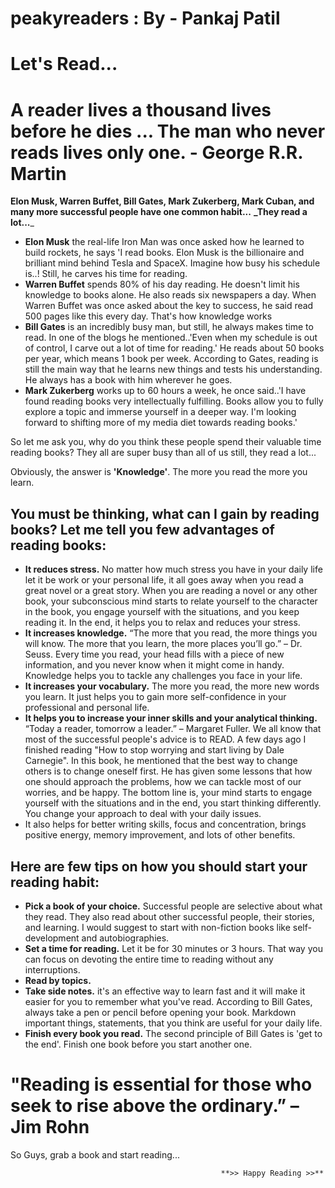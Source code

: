 
# peakyreaders : By - Pankaj Patil

# Let's Read...

# A reader lives a thousand lives before he dies ... The man who never reads lives only one. -  George R.R. Martin

**Elon Musk, Warren Buffet, Bill Gates, Mark Zukerberg, Mark Cuban, and many more successful people have one common habit...**
                          **_They read a lot...**_


- **Elon Musk** the real-life Iron Man was once asked how he learned to build rockets, he says 'I read books. Elon Musk is the billionaire and brilliant mind behind Tesla and SpaceX. Imagine how busy his schedule is..! Still, he carves his time for reading.
- **Warren Buffet** spends 80% of his day reading. He doesn't limit his knowledge to books alone. He also reads six newspapers a day. When Warren Buffet was once asked about the key to success, he said read 500 pages like this every day. That's how knowledge works
- **Bill Gates** is an incredibly busy man, but still, he always makes time to read. In one of the blogs he mentioned..'Even when my schedule is out of control, I carve out a lot of time for reading.' He reads about 50 books per year, which means 1 book per week. According to Gates, reading is still the main way that he learns new things and tests his understanding. He always has a book with him wherever he goes.
- **Mark Zukerberg** works up to 60 hours a week, he once said..'I have found reading books very intellectually fulfilling. Books allow you to fully explore a topic and immerse yourself in a deeper way. I'm looking forward to shifting more of my media diet towards reading books.'

So let me ask you, why do you think these people spend their valuable time reading books? They all are super busy than all of us still, they read a lot...

Obviously, the answer is **'Knowledge'**. The more you read the more you learn.

## You must be thinking, what can I gain by reading books? Let me tell you few advantages of reading books:
- **It reduces stress.** No matter how much stress you have in your daily life let it be work or your personal life, it all goes away when you read a great novel or a great story. When you are reading a novel or any other book, your subconscious mind starts to relate yourself to the character in the book, you engage yourself with the situations, and you keep reading it. In the end, it helps you to relax and reduces your stress.
- **It increases knowledge.** “The more that you read, the more things you will know. The more that you learn, the more places you’ll go.” – Dr. Seuss. Every time you read, your head fills with a piece of new information, and you never know when it might come in handy. Knowledge helps you to tackle any challenges you face in your life. 
- **It increases your vocabulary.** The more you read, the more new words you learn. It just helps you to gain more self-confidence in your professional and personal life.
- **It helps you to increase your inner skills and your analytical thinking.** “Today a reader, tomorrow a leader.” – Margaret Fuller. We all know that most of the successful people's advice is to READ. A few days ago I finished reading "How to stop worrying and start living by Dale Carnegie". In this book, he mentioned that the best way to change others is to change oneself first. He has given some lessons that how one should approach the problems, how we can tackle most of our worries, and be happy. The bottom line is, your mind starts to engage yourself with the situations and in the end, you start thinking differently. You change your approach to deal with your daily issues.
- It also helps for better writing skills, focus and concentration, brings positive energy, memory improvement, and lots of other benefits.

## Here are few tips on how you should start your reading habit:
- **Pick a book of your choice.** Successful people are selective about what they read. They also read about other successful people, their stories, and learning. I would suggest to start with non-fiction books like self-development and autobiographies.
- **Set a time for reading.** Let it be for 30 minutes or 3 hours. That way you can focus on devoting the entire time to reading without any interruptions.
- **Read by topics.**
- **Take side notes.** it's an effective way to learn fast and it will make it easier for you to remember what you've read. According to Bill Gates, always take a pen or pencil before opening your book. Markdown important things, statements, that you think are useful for your daily life.
- **Finish every book you read.** The second principle of Bill Gates is 'get to the end'. Finish one book before you start another one.

# "Reading is essential for those who seek to rise above the ordinary.”   – Jim Rohn

So Guys, grab a book and start reading...

                                                   **>> Happy Reading >>**